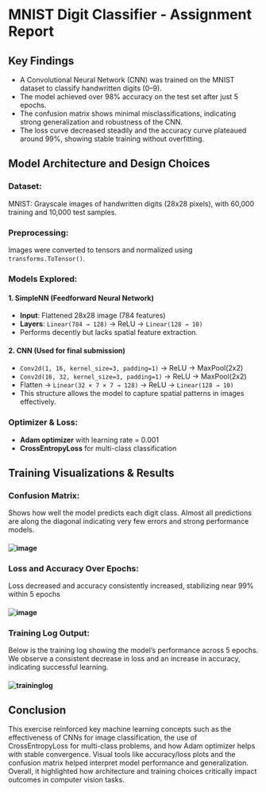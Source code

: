 # MNIST Digit Classifier - Assignment Report

## Key Findings
- A Convolutional Neural Network (CNN) was trained on the MNIST dataset to classify handwritten digits (0–9).
- The model achieved over 98% accuracy on the test set after just 5 epochs.
- The confusion matrix shows minimal misclassifications, indicating strong generalization and robustness of the CNN.
- The loss curve decreased steadily and the accuracy curve plateaued around 99%, showing stable training without overfitting.

## Model Architecture and Design Choices

### Dataset:
MNIST: Grayscale images of handwritten digits (28x28 pixels), with 60,000 training and 10,000 test samples.

### Preprocessing:
Images were converted to tensors and normalized using `transforms.ToTensor()`.

### Models Explored:

#### 1. SimpleNN (Feedforward Neural Network)
- **Input**: Flattened 28x28 image (784 features)
- **Layers**: `Linear(784 → 128)` → ReLU → `Linear(128 → 10)`
- Performs decently but lacks spatial feature extraction.

#### 2. CNN (Used for final submission)
- `Conv2d(1, 16, kernel_size=3, padding=1)` → ReLU → MaxPool(2x2)  
- `Conv2d(16, 32, kernel_size=3, padding=1)` → ReLU → MaxPool(2x2)  
- Flatten → `Linear(32 × 7 × 7 → 128)` → ReLU → `Linear(128 → 10)`  
- This structure allows the model to capture spatial patterns in images effectively.

### Optimizer & Loss:
- **Adam optimizer** with learning rate = 0.001  
- **CrossEntropyLoss** for multi-class classification

## Training Visualizations & Results

### Confusion Matrix:
Shows how well the model predicts each digit class. Almost all predictions are along the diagonal indicating very few errors and strong performance 
models.
#### ![image](https://github.com/user-attachments/assets/82565e36-97dc-42fd-a2ab-4a1c1fc6fe49)


### Loss and Accuracy Over Epochs:
Loss decreased and accuracy consistently increased, stabilizing near 99% within 5 epochs
#### ![image](https://github.com/user-attachments/assets/c22157df-b3ee-43b7-aa20-7ea0b9a49d7b)


### Training Log Output:
Below is the training log showing the model’s performance across 5 epochs. We observe a consistent decrease in loss and an increase in accuracy, 
indicating successful learning.
#### ![traininglog](https://github.com/user-attachments/assets/da013d63-1234-4933-8122-b2734f51a46f)


## Conclusion
This exercise reinforced key machine learning concepts such as the effectiveness of CNNs for image classification, the use of CrossEntropyLoss for 
multi-class problems, and how Adam optimizer helps with stable convergence. Visual tools like accuracy/loss plots and the confusion matrix helped 
interpret model performance and generalization. Overall, it highlighted how architecture and training choices critically impact outcomes in computer 
vision tasks.
